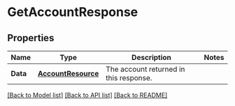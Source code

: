 # GetAccountResponse

## Properties

Name | Type | Description | Notes
------------ | ------------- | ------------- | -------------
**Data** | [**AccountResource**](AccountResource.md) | The account returned in this response.  | 

[[Back to Model list]](../README.md#documentation-for-models) [[Back to API list]](../README.md#documentation-for-api-endpoints) [[Back to README]](../README.md)


